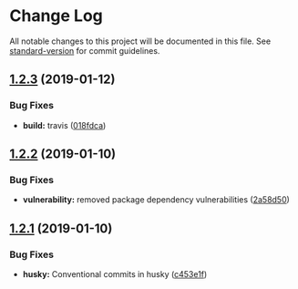 # Change Log

All notable changes to this project will be documented in this file. See [standard-version](https://github.com/conventional-changelog/standard-version) for commit guidelines.

<a name="1.2.3"></a>
## [1.2.3](https://bitbucket.org/ryandterri/utilit-ease-web/compare/v1.2.2...v1.2.3) (2019-01-12)


### Bug Fixes

* **build:** travis ([018fdca](https://bitbucket.org/ryandterri/utilit-ease-web/commits/018fdca))



<a name="1.2.2"></a>
## [1.2.2](https://bitbucket.org/ryandterri/utilit-ease-web/compare/v1.2.1...v1.2.2) (2019-01-10)


### Bug Fixes

* **vulnerability:** removed package dependency vulnerabilities ([2a58d50](https://bitbucket.org/ryandterri/utilit-ease-web/commits/2a58d50))



<a name="1.2.1"></a>
## [1.2.1](https://bitbucket.org/ryandterri/utilit-ease-web/compare/v1.2.0...v1.2.1) (2019-01-10)


### Bug Fixes

* **husky:** Conventional commits in husky ([c453e1f](https://bitbucket.org/ryandterri/utilit-ease-web/commits/c453e1f))
